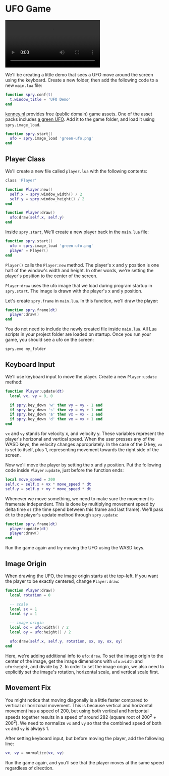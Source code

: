 # UFO Game

<video controls class="w-100 mw7 center db">
  <source src="static/assets/ufo-demo.webm" type="video/webm">
</video>

We'll be creating a little demo that sees a UFO move around the screen using
the keyboard. Create a new folder, then add the following code to a new
`main.lua` file:

```lua
function spry.conf(t)
  t.window_title = 'UFO Demo'
end
```

[kenney.nl](https://kenney.nl/assets/alien-ufo-pack) provides free
(public domain) game assets. One of the asset packs includes
[a green UFO](static/assets/green-ufo.png). Add it to the game folder, and load it
using `spry.image_load`.

```lua
function spry.start()
  ufo = spry.image_load 'green-ufo.png'
end
```

## Player Class

We'll create a new file called `player.lua` with the following contents:

```lua
class 'Player'

function Player:new()
  self.x = spry.window_width() / 2
  self.y = spry.window_height() / 2
end

function Player:draw()
  ufo:draw(self.x, self.y)
end
```

Inside `spry.start`, We'll create a new player back in the `main.lua` file:

```lua
function spry.start()
  ufo = spry.image_load 'green-ufo.png'
  player = Player()
end
```

`Player()` calls the `Player:new` method. The player's x and y position is
one half of the window's width and height. In other words, we're setting the
player's position to the center of the screen.

`Player:draw` uses the ufo image that we load during program startup in
`spry.start`. The image is drawn with the player's x and y position.

Let's create `spry.frame` in `main.lua`. In this function, we'll draw the
player:

```lua
function spry.frame(dt)
  player:draw()
end
```

You do not need to include the newly created file inside `main.lua`. All Lua
scripts in your project folder are loaded on startup. Once you run your game,
you should see a ufo on the screen:

```plaintext
spry.exe my_folder
```

## Keyboard Input

We'll use keyboard input to move the player. Create a new `Player:update`
method:

```lua
function Player:update(dt)
  local vx, vy = 0, 0

  if spry.key_down 'w' then vy = vy - 1 end
  if spry.key_down 's' then vy = vy + 1 end
  if spry.key_down 'a' then vx = vx - 1 end
  if spry.key_down 'd' then vx = vx + 1 end
end
```

`vx` and `vy` stands for velocity x, and velocity y. These variables represent
the player's horizonal and vertical speed. When the user presses any of the
WASD keys, the velocity changes appropriately. In the case of the D key, `vx`
is set to itself, plus 1, representing movement towards the right side of the
screen.

Now we'll move the player by setting the x and y position. Put the following
code inside `Player:update`, just before the function ends:

```lua
local move_speed = 200
self.x = self.x + vx * move_speed * dt
self.y = self.y + vy * move_speed * dt
```

Whenever we move something, we need to make sure the movement is framerate
independent. This is done by multiplying movement speed by delta time `dt`
(the time spend between this frame and last frame). We'll pass `dt` to the
player's update method through `spry.update`:

```lua
function spry.frame(dt)
  player:update(dt)
  player:draw()
end
```

Run the game again and try moving the UFO using the WASD keys.

## Image Origin

When drawing the UFO, the image origin starts at the top-left. If you want the
player to be exactly centered, change `Player:draw`:

```lua
function Player:draw()
  local rotation = 0

  -- scale
  local sx = 1
  local sy = 1

  -- image origin
  local ox = ufo:width() / 2
  local oy = ufo:height() / 2

  ufo:draw(self.x, self.y, rotation, sx, sy, ox, oy)
end
```

Here, we're adding additional info to `ufo:draw`. To set the image origin to
the center of the image, get the image dimensions with `ufo:width` and
`ufo:height`, and divide by 2. In order to set the image origin, we also need
to explicitly set the image's rotation, horizontal scale, and vertical scale
first.

## Movement Fix

You might notice that moving diagonally is a little faster compared to
vertical or horizonal movement. This is because vertical and horizontal
movement has a speed of 200, but using both vertical and horizontal speeds
together results in a speed of around 282 (square root of 200<sup>2</sup> +
200<sup>2</sup>). We need to normalize `vx` and `vy` so that the combined
speed of both `vx` and `vy` is always 1.

After setting keyboard input, but before moving the player, add the following line:

```lua
vx, vy = normalize(vx, vy)
```

Run the game again, and you'll see that the player moves at the same speed
regardless of direction.
